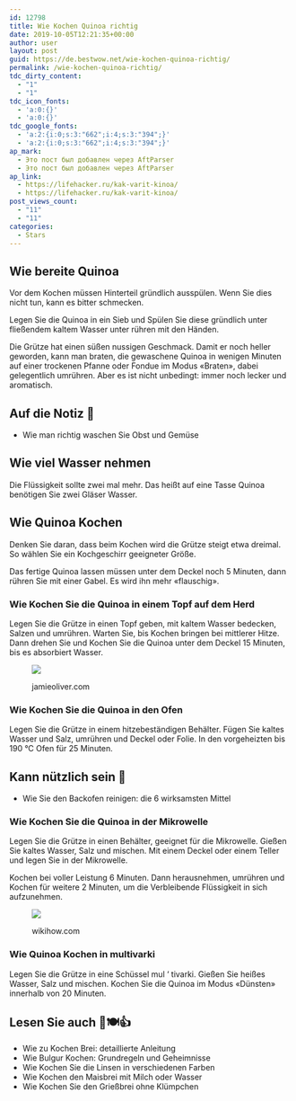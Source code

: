 ```yaml
---
id: 12798
title: Wie Kochen Quinoa richtig
date: 2019-10-05T12:21:35+00:00
author: user
layout: post
guid: https://de.bestwow.net/wie-kochen-quinoa-richtig/
permalink: /wie-kochen-quinoa-richtig/
tdc_dirty_content:
  - "1"
  - "1"
tdc_icon_fonts:
  - 'a:0:{}'
  - 'a:0:{}'
tdc_google_fonts:
  - 'a:2:{i:0;s:3:"662";i:4;s:3:"394";}'
  - 'a:2:{i:0;s:3:"662";i:4;s:3:"394";}'
ap_mark:
  - Это пост был добавлен через AftParser
  - Это пост был добавлен через AftParser
ap_link:
  - https://lifehacker.ru/kak-varit-kinoa/
  - https://lifehacker.ru/kak-varit-kinoa/
post_views_count:
  - "11"
  - "11"
categories:
  - Stars
---
```

## Wie bereite Quinoa

Vor dem Kochen müssen Hinterteil gründlich ausspülen. Wenn Sie dies nicht tun, kann es bitter schmecken.

Legen Sie die Quinoa in ein Sieb und Spülen Sie diese gründlich unter fließendem kaltem Wasser unter rühren mit den Händen.

<div>
</div>

Die Grütze hat einen süßen nussigen Geschmack. Damit er noch heller geworden, kann man braten, die gewaschene Quinoa in wenigen Minuten auf einer trockenen Pfanne oder Fondue im Modus «Braten», dabei gelegentlich umrühren. Aber es ist nicht unbedingt: immer noch lecker und aromatisch.

<div>
  <h2 class="read-also__title">
    <span>Auf die Notiz</span> <span>🥬 </span>
  </h2>
  
  <ul class="read-also__list">
    <li>
      Wie man richtig waschen Sie Obst und Gemüse
    </li>
  </ul>
</div>

## Wie viel Wasser nehmen

Die Flüssigkeit sollte zwei mal mehr. Das heißt auf eine Tasse Quinoa benötigen Sie zwei Gläser Wasser.

## Wie Quinoa Kochen

Denken Sie daran, dass beim Kochen wird die Grütze steigt etwa dreimal. So wählen Sie ein Kochgeschirr geeigneter Größe.

Das fertige Quinoa lassen müssen unter dem Deckel noch 5 Minuten, dann rühren Sie mit einer Gabel. Es wird ihn mehr «flauschig».

<div>
</div>

### Wie Kochen Sie die Quinoa in einem Topf auf dem Herd

Legen Sie die Grütze in einen Topf geben, mit kaltem Wasser bedecken, Salzen und umrühren. Warten Sie, bis Kochen bringen bei mittlerer Hitze. Dann drehen Sie und Kochen Sie die Quinoa unter dem Deckel 15 Minuten, bis es absorbiert Wasser.<figure>

![](https://de.bestwow.net/wp-content/uploads/2019/10/kak-varit-kinoa-pravil-no-1.jpg) <figcaption>jamieoliver.com</figcaption></figure> 

### Wie Kochen Sie die Quinoa in den Ofen

Legen Sie die Grütze in einem hitzebeständigen Behälter. Fügen Sie kaltes Wasser und Salz, umrühren und Deckel oder Folie. In den vorgeheizten bis 190 °C Ofen für 25 Minuten.

<div>
  <h2 class="read-also__title">
    <span>Kann nützlich sein</span> <span>🧽 </span>
  </h2>
  
  <ul class="read-also__list">
    <li>
      Wie Sie den Backofen reinigen: die 6 wirksamsten Mittel
    </li>
  </ul>
</div>

### Wie Kochen Sie die Quinoa in der Mikrowelle

Legen Sie die Grütze in einen Behälter, geeignet für die Mikrowelle. Gießen Sie kaltes Wasser, Salz und mischen. Mit einem Deckel oder einem Teller und legen Sie in der Mikrowelle.

Kochen bei voller Leistung 6 Minuten. Dann herausnehmen, umrühren und Kochen für weitere 2 Minuten, um die Verbleibende Flüssigkeit in sich aufzunehmen.<figure>

![](https://de.bestwow.net/wp-content/uploads/2019/10/kak-varit-kinoa-pravil-no-2.jpg) <figcaption>wikihow.com</figcaption></figure> 

### Wie Quinoa Kochen in multivarki

Legen Sie die Grütze in eine Schüssel mul &#8216; tivarki. Gießen Sie heißes Wasser, Salz und mischen. Kochen Sie die Quinoa im Modus «Dünsten» innerhalb von 20 Minuten.

<div>
  <h2 class="read-also__title">
    <span>Lesen Sie auch</span> <span>🌽🍽👍 </span>
  </h2>
  
  <ul class="read-also__list">
    <li>
      Wie zu Kochen Brei: detaillierte Anleitung
    </li>
    <li>
      Wie Bulgur Kochen: Grundregeln und Geheimnisse
    </li>
    <li>
      Wie Kochen Sie die Linsen in verschiedenen Farben
    </li>
    <li>
      Wie Kochen den Maisbrei mit Milch oder Wasser
    </li>
    <li>
      Wie Kochen Sie den Grießbrei ohne Klümpchen
    </li>
  </ul>
</div>